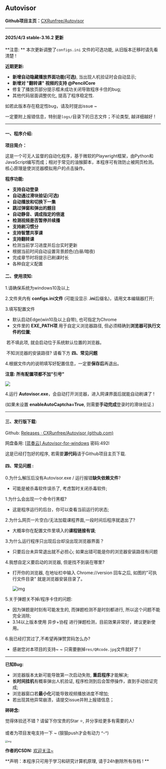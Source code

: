 ##  Autovisor

**Github项目主页：**[CXRunfree/Autovisor](https://github.com/CXRunfree/Autovisor)

------
#### 2025/4/3 stable-3.16.2 更新

**注意: ** 本次更新调整了`configs.ini` 文件的可选功能, 从旧版本迁移时请先看清楚 !

**近期更新:**

- **新增自动隐藏播放界面功能(可选)**, 当出现人机验证时会自动显示;
- **新增对 "翻转课" 视频的支持 @PencilCore**
- 修复了播放页部分提示框未成功关闭导致程序卡住的bug;
- 其他代码层面调整优化, 提高了程序稳定性.

如若此版本存在稳定性bug，请及时提出issue  ~

一定要附上报错信息，特别是`logs/`目录下的日志文件；不论类型, 越详细越好 !

------

#### 一、程序介绍:

**项目简介：**

这是一个可无人监督的自动化程序，基于微软的Playwright框架，由Python和JavaScript编写而成；相对于常见的油猴脚本，本程序可有效防止被网页检测。核心原理是使浏览器模拟用户的点击操作。

**程序功能:**
- **支持自动登录**
- **自动通过滑块验证(可选)**
- **自动播放和切换下一集**
- **跳过弹窗和弹出的题目**
- **自动静音、调成指定的倍速**
- **检测视频是否暂停并续播**
- **支持刷习惯分**
- **支持智慧共享课**
- **支持翻转课**
- 检测当前学习进度并后台实时更新
- 根据当前时间自动设置背景颜色(白昼/暗夜)
- 完成章节时将提示已刷课时长
- 各种自定义配置

#### 二、使用须知:

1.请确保系统为windows10及以上

2.文件夹内有 **configs.ini文件** (可能没显示 **.ini**后缀名)，请用文本编辑器打开;

3.填写配置文件

- 默认启动Edge(win10及以上自带), 也可指定为Chrome
- 文件里的 **EXE_PATH项** 用于自定义浏览器路径, 但必须精确到**浏览器可执行文件的位置**;

​    若不填此项, 就会启动位于系统默认位置的浏览器。

​    不知浏览器的安装路径? 请看下方  **四、常见问题** 

4.根据文件内的说明填写好配置信息，一定要**保存后**再退出。

**注意: 所有配置项都不加"引号"**

<img src="https://i-blog.csdnimg.cn/direct/e3f06598535c4b48bc1e8a52eb2d0ef8.png"/>

4.运行 **Autovisor.exe**，会自动打开浏览器，进入网课界面后就能自动刷课了 !

(如果未设置 **enableAutoCaptcha=True**, 则需要**手动完成**登录时的滑块验证.)

------

#### 三、发行版下载:

Github: [Releases · CXRunfree/Autovisor (github.com)](https://github.com/CXRunfree/Autovisor/releases)

网盘备用: [[蓝奏云\] Autovisor-for-windows](https://wwk.lanzouj.com/b05evsxif) 密码:492l

这是已经打包好的程序, 若需要**源代码**请于Github项目主页下载.

#### 四、常见问题 :

0.为什么解压后没有Autovisor.exe / 运行报错**缺失依赖文件**?

- 可能是被杀毒软件误杀了, 考虑暂时关闭杀毒软件;

1.为什么会出现一个命令行黑框?

- 这是程序运行的后台，你可以查看当前运行的状态;

2.为什么网页一片空白/无法加载课程界面,一段时间后程序就退出了?

- 大概率你在配置文件里填入的**课程链接有误**;

3.为什么运行程序只出现后台却没出现浏览器界面？

- 只要后台未异常退出就不必担心; 如果出错可能是你的浏览器安装路径有问题

4.我想自定义要启动的浏览器, 但是找不到装在哪里? 

- 打开你的浏览器, 在地址栏中输入 Chrome://version 回车之后, 如图的"可执行文件目录" 就是浏览器安装目录了。

  
  
  <img src="https://i-blog.csdnimg.cn/blog_migrate/e8fd696257e0b4623a19d4a9e0448bfd.png" alt="img">

5.关于弹题关不掉/程序卡住的问题:

- 因为弹题是时刻有可能发生的, 而弹题检测不是时刻都进行, 所以这个问题不能完全消除;
- 3.14以上版本使用 异步+协程 进行弹题检测，目前效果非常好，建议更新使用。

6.我已经打赏过了,不希望再弹赞赏码怎么办?

- 感谢您对本项目的支持~ ~  只需要删掉`res/QRcode.jpg`文件就好了 !

------

**已知Bug:**

- 浏览器版本太新可能导致第一次启动失败, **重启程序**才能解决;
- **长时间挂机**有概率弹出人机验证, 程序检测到后会暂停操作，直到手动验证完成; 
- 浏览器窗口若**最小化**可能导致视频播放进度不增加;
- 若出现其他异常崩溃，请提交issue并附上报错信息；

**碎碎念:**

觉得体验还不错 ?  请留下你宝贵的Star ⭐, 并分享给更多有需要的人!

或者为项目发电支持一下 ~  (狠狠push才会有动力 ^-^)

<img src="https://i-blog.csdnimg.cn/blog_migrate/0d254d88c1cd0cb0a2fe6c50f8992efb.png" alt="img" style="zoom: 50%;" />

**作者的CSDN:** [欢迎关注~](https://blog.csdn.net/Runfreeone)

**声明：本程序只可用于学习和研究计算机原理, 请于24h删除所有存档 ! **

